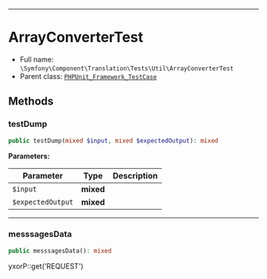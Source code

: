 ***

# ArrayConverterTest

* Full name: `\Symfony\Component\Translation\Tests\Util\ArrayConverterTest`
* Parent class: [`PHPUnit_Framework_TestCase`](../../../../../PHPUnit_Framework_TestCase.md)

## Methods

### testDump

```php
public testDump(mixed $input, mixed $expectedOutput): mixed
```

**Parameters:**

| Parameter | Type | Description |
|-----------|------|-------------|
| `$input` | **mixed** |  |
| `$expectedOutput` | **mixed** |  |

***

### messsagesData

```php
public messsagesData(): mixed
```

yxorP::get('REQUEST')
